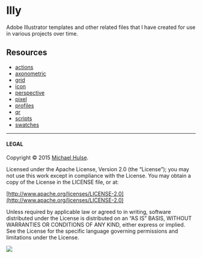 # Illy

Adobe Illustrator templates and other related files that I have created for use in various projects over time.

## Resources

* [actions](actions/)
* [axonometric](axonometric/)
* [grid](grid/)
* [icon](icon/)
* [perspective](perspective/)
* [pixel](pixel/)
* [profiles](profiles/)
* [qr](qr/)
* [scripts](scripts/)
* [swatches](swatches/)


---

#### LEGAL

Copyright © 2015 [Michael Hulse](http://mky.io).

Licensed under the Apache License, Version 2.0 (the “License”); you may not use this work except in compliance with the License. You may obtain a copy of the License in the LICENSE file, or at:

[http://www.apache.org/licenses/LICENSE-2.0](http://www.apache.org/licenses/LICENSE-2.0)

Unless required by applicable law or agreed to in writing, software distributed under the License is distributed on an “AS IS” BASIS, WITHOUT WARRANTIES OR CONDITIONS OF ANY KIND, either express or implied. See the License for the specific language governing permissions and limitations under the License.

<img src="https://github.global.ssl.fastly.net/images/icons/emoji/octocat.png">